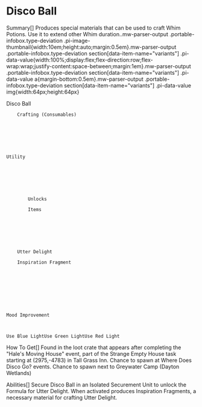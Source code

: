 # Disco Ball

Summary[]
Produces special materials that can be used to craft Whim Potions. Use it to extend other Whim duration..mw-parser-output .portable-infobox.type-deviation .pi-image-thumbnail{width:10em;height:auto;margin:0.5em}.mw-parser-output .portable-infobox.type-deviation section[data-item-name="variants"] .pi-data-value{width:100%;display:flex;flex-direction:row;flex-wrap:wrap;justify-content:space-between;margin:1em}.mw-parser-output .portable-infobox.type-deviation section[data-item-name="variants"] .pi-data-value a{margin-bottom:0.5em}.mw-parser-output .portable-infobox.type-deviation section[data-item-name="variants"] .pi-data-value img{width:64px;height:64px}

Disco Ball


	
		
		
	
	


	
	
	
	
	
	
	
		Crafting (Consumables)
	
	
	




	Utility

	
	
	
	
		
		
			Unlocks
		
			Items
		
		
	
	
	
	
	
		Utter Delight
	
		Inspiration Fragment
	
	
	






	Mood Improvement


	
	Use Blue LightUse Green LightUse Red Light








How To Get[]
Found in the loot crate that appears after completing the "Hale's Moving House" event, part of the Strange Empty House task starting at (2975,-4783) in Tall Grass Inn.
Chance to spawn at Where Does Disco Go? events.
Chance to spawn next to Greywater Camp (Dayton Wetlands) 


Abilities[]
Secure Disco Ball in an Isolated Securement Unit to unlock the Formula for Utter Delight.
When activated produces Inspiration Fragments, a necessary material for crafting Utter Delight.

